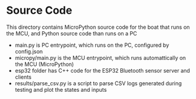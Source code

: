 # Source Code
This directory contains MicroPython source code for the boat that runs on the MCU, and Python source code than runs on a PC
- main.py is PC entrypoint, which runs on the PC, configured by config.json
- micropy/main.py is the MCU entrypoint, which runs automattically on the MCU (MicroPython)
- esp32 folder has C++ code for the ESP32 Bluetooth sensor server and clients
- results/parse_csv.py is a script to parse CSV logs generated during testing and plot the states and inputs